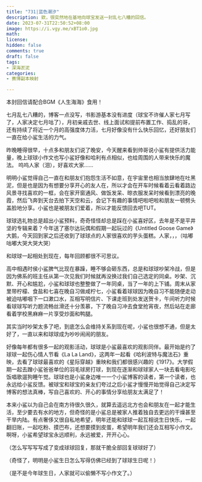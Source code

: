 ```yaml
---
title: "731|蓝色潮汐" 
description: 欸，很突然地在基地向球宝发送一封乱七八糟的回信。
date: 2023-07-31T22:50:52+08:00  
image: https://i.vgy.me/xBT1o0.jpg 
math: 
license: 
hidden: false
comments: true
draft: false
tags:
- 深海淤泥
categories:
- 赛博副本映射

---
```


本封回信请配合BGM《人生海海》食用！

七月乱七八糟的，博客一点没写，书影游基本没有进度（球宝不许催人家七月写了，人家决定七月咕了），月初亲戚去世、线上面试和提前布置工作、捣乱的哥，还有持续了将近一个月的高强度体力活，七月好像没有什么快乐回忆，还好朋友们一直在给小鲨生活的力气。

昨晚睡得很早，十点多和朋友们说了晚安，今天醒来看到帅哥说小鲨有提供活力能量，晚上球球小作文也写小鲨好像和哈利有点相似，也给周围的人带来快乐的魔法。
呜呜人家（泪），好喜欢大家……

明明小鲨觉得自己一直在和朋友们抱怨生活不如意，在宇宙里也相当放肆地在吐黑泥，但是也是因为有想要分享开心的友人在，所以才会在开车时候看着云看着路边风景寻找喜欢的一框，会在家开窗通风、做饭发呆、晾衣服发呆时候看到漂亮的晚霞，然后飞奔到天台去拍下天空和云，会记下有趣的事情吧啦吧啦和朋友一顿劈头盖脸地分享。小鲨也是被朋友们爱着，所以才能反馈回去吧TUT。

球球选礼物总是超出小鲨预料，奇奇怪怪却总是踩在小鲨喜好区，去年是不是平井坚的专辑来着？今年送了塞尔达玩偶和假期一起玩过的《Untitled Goose Game》大鹅，今天回到家之后还收到了球球点的人家很喜欢的芋头蛋糕。人家，，，（咕嘟咕嘟大哭大哭大哭）

和球球一起相处到现在，每年回顾都很不可思议。

高中相遇时侯小鲨脾气比现在暴躁，睡不够会砸东西，总是和球球吵架冷战，但是因为佛系的班主任从第一次见我们时候就再没换过我们自己选定的同桌。吵架、沉默、开心和尴尬，小鲨和球球也整整做了一年同桌，当了一年的上下铺。周末从家里带柠檬、食盐和七喜在晚自习做咸柠七，小鲨看着球球因为晚自习不能随便走动被迫咕嘟咽下一口漱口水，互相写明信片、下课走班到处发送贺卡，午间听力时候看球球写听力题流畅丝滑还十分羡慕，下了晚自习冲去食堂抢宵夜，然后站在走廊看着学校黑麻麻一片享受炒面和鸭腿。

其实当时吵架太多了吧，到底怎么会维持关系到现在呢，小鲨也很想不通，但是太好了，一直以来和球球成为吵吵闹闹的朋友。

好像每年都有很多一起的观影活动，球球是小鲨最喜欢的观影同伴。最开始是约了球球一起伤心情人节看《La La Land》，这两年一起看《哈利波特与魔法石》重映，去看了球球最喜欢的《星际穿越》重映和我们都很感兴趣的《1917》。大学假期一起去蹭小鲨爸爸单位的羽毛球房打球，到现在逐渐和球球家人一块去看电影吃饭唱歌遛狗睡午觉。球球也是小鲨身边唯一一个小鲨博客的读者，第一个读者，也永远给小鲨反馈。被球宝和球宝的亲友们夸过之后小鲨才慢慢开始觉得自己决定写博客的想法真棒，写自己喜欢的、开心的事情分享给朋友太满足了！

本来小鲨以为自己会在南方待很久很久，就算去遥远北方也会和朋友在一起才能生活，至少要去有水的地方，但奇怪的是小鲨总是被家人推着独自去更远的干燥甚至干旱内陆。有点奢侈又很自私地希望，明年还能和球球一起互相说生日快乐，一起翻旧账，一起吃粉、摸巴布，还想要摸到皮蛋，希望明年我们还会互相写小作文。啊呀，小鲨希望球宝永远顺利，永远被爱，开开心心。

（怎么写写写写成了变成球球回复，那就干脆全部回复球球好了）

（奇怪了，明明是小鲨生日怎么写得仿佛已经到了球球生日呢！）

（是不是今年球生日，人家就可以偷懒不写小作文了。）

